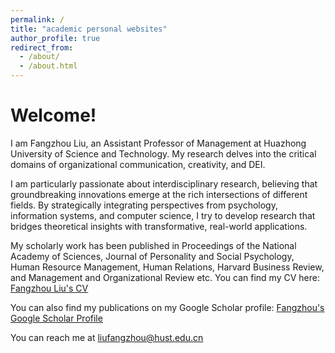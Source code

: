 ```yaml
---
permalink: /
title: "academic personal websites"
author_profile: true
redirect_from: 
  - /about/
  - /about.html
---
```


Welcome!
======

I am Fangzhou Liu, an Assistant Professor of Management at Huazhong University of Science and Technology. My research delves into the critical domains of organizational communication, creativity, and DEI.

I am particularly passionate about interdisciplinary research, believing that groundbreaking innovations emerge at the rich intersections of different fields. By strategically integrating perspectives from psychology, information systems, and computer science, I try to develop research that bridges theoretical insights with transformative, real-world applications.

My scholarly work has been published in Proceedings of the National Academy of Sciences, Journal of Personality and Social Psychology, Human Resource Management, Human Relations, Harvard Business Review, and Management and Organizational Review etc. You can find my CV here: [Fangzhou Liu's CV](../assets/CV.pdf) 

You can also find my publications on my Google Scholar profile: [Fangzhou's Google Scholar Profile](https://scholar.google.com.hk/citations?hl=zh-CN&user=tYkap2wAAAAJ&view_op=list_works&sortby=pubdate)

You can reach me at liufangzhou@hust.edu.cn



